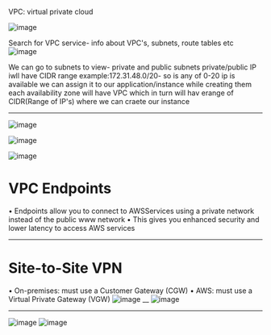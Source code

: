 VPC: virtual private cloud

![image](https://user-images.githubusercontent.com/107784718/213640097-09f38293-8678-423e-a207-2666028c6ba3.png)

Search for VPC service- info about VPC's, subnets, route tables etc
![image](https://user-images.githubusercontent.com/107784718/213640310-e652d90a-383e-4392-bd74-4ea40cb19eae.png)

We can go to subnets to view- private and public subnets
private/public IP iwll have CIDR range example:172.31.48.0/20- so is any of 0-20 ip is available we can assign it to our application/instance while creating them
each availability zone will have VPC which in turn will hav erange of CIDR(Range of IP's) where we can craete our instance
___________________________
![image](https://user-images.githubusercontent.com/107784718/213641666-5c69eccb-e373-49c9-9aaa-90330b18e912.png)

![image](https://user-images.githubusercontent.com/107784718/213641710-31853452-5f9e-4487-9cef-7586958b5c30.png)

![image](https://user-images.githubusercontent.com/107784718/213642099-8d3ea3e2-3d4d-4f21-9a21-9f49288b111c.png)

# VPC Endpoints

• Endpoints allow you to connect to AWSServices using a private network instead of the public www network
• This gives you enhanced security and lower latency to access AWS services
___
# Site-to-Site VPN
• On-premises: must use a Customer Gateway (CGW)
• AWS: must use a Virtual Private Gateway (VGW)
![image](https://user-images.githubusercontent.com/107784718/213642696-f5736c42-cfff-44bb-a0fd-9b59945c5148.png)
__
![image](https://user-images.githubusercontent.com/107784718/213643242-e92bbc90-1220-4a94-82d6-5ec04db6425b.png)
___
![image](https://user-images.githubusercontent.com/107784718/213643842-4c4202f1-2dda-43e9-9f76-55784a71dc91.png)
![image](https://user-images.githubusercontent.com/107784718/213643908-ee16732f-996d-48e3-adaf-548873a4b465.png)
